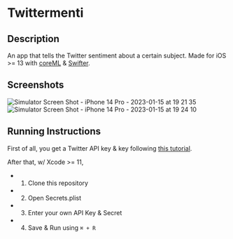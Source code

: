 #  Twittermenti

## Description

An app that tells the Twitter sentiment about a certain subject. 
Made for iOS >= 13 with [coreML](https://developer.apple.com/documentation/coreml) & [Swifter](https://github.com/mattdonnelly/Swifter).

## Screenshots

![Simulator Screen Shot - iPhone 14 Pro - 2023-01-15 at 19 21 35](https://user-images.githubusercontent.com/60455369/212570275-7b0ef2c5-d905-4a98-ab57-8bb5919ac3a8.png)
![Simulator Screen Shot - iPhone 14 Pro - 2023-01-15 at 19 24 10](https://user-images.githubusercontent.com/60455369/212570403-eeda6136-e6b1-4ad3-8c4b-c95d374a8c61.png)

## Running Instructions

First of all, you get a Twitter API key & key following [this tutorial](https://developer.twitter.com/en/docs/twitter-api/getting-started/getting-access-to-the-twitter-api).

After that, w/ Xcode >= 11, 

- 1) Clone this repository
- 2) Open Secrets.plist
- 3) Enter your own API Key & Secret
- 4) Save & Run using ``` ⌘ + R ```

